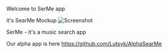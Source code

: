 Welcome to SerMe app

it's SearMe Mockup
![Screenshot](https://raw.githubusercontent.com/Lutsyk/master/SearMe/SearMe_Mockup.png)

SerMe - it's a music search app

 Our alpha app is here https://github.com/Lutsyk/AlphaSearMe

